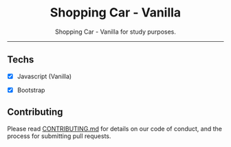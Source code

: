 <h1 align="center">
 Shopping Car - Vanilla
</h1>

<p align="center">Shopping Car - Vanilla for study purposes.</p>

<hr>


## Techs

- [x] Javascript (Vanilla)
- [x] Bootstrap


## Contributing

Please read [CONTRIBUTING.md](CONTRIBUTING.md) for details on our code of conduct, and the process for submitting pull requests.
